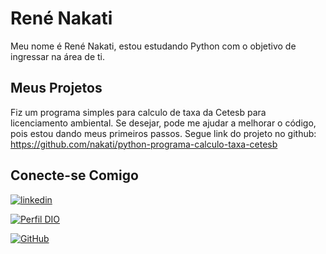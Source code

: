 # René Nakati

Meu nome é René Nakati, estou estudando Python com o objetivo de ingressar na área de ti.

## Meus Projetos

Fiz um programa simples para calculo de taxa da Cetesb para licenciamento ambiental. Se desejar, pode me ajudar a melhorar o código, pois estou dando meus primeiros passos. 
Segue link do projeto no github:
https://github.com/nakati/python-programa-calculo-taxa-cetesb


## Conecte-se Comigo

[![linkedin](https://img.shields.io/badge/linkedin-000?style=for-the-badge&logo=linkedin&logoColor=white)](https://www.linkedin.com/in/rene-nakati/)

[![Perfil DIO](https://img.shields.io/badge/-Meu%20Perfil%20na%20DIO-000?style=for-the-badge)](https://web.dio.me/users/renenakati)

 [![GitHub](https://img.shields.io/badge/GitHub-000?style=for-the-badge&logo=github&logoColor=30A3DC)](https://github.com/nakati/) 
